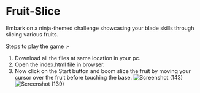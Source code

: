 # Fruit-Slice
Embark on a ninja-themed challenge showcasing your blade skills through slicing various fruits.

Steps to play the game :-

1. Download all the files at same location in your pc.
2. Open the index.html file in browser.
3. Now click on the Start button and boom slice the fruit by moving your cursor over the fruit before touching the base.
![Screenshot (143)](https://github.com/S-reyapandey/Fruit-Slice/assets/149005815/597b8d2a-6ebb-47de-8ffb-6dffb99100ee)
![Screenshot (139)](https://github.com/S-reyapandey/Fruit-Slice/assets/149005815/38942781-1657-4a8a-ba12-9325d8e6c7f1)
